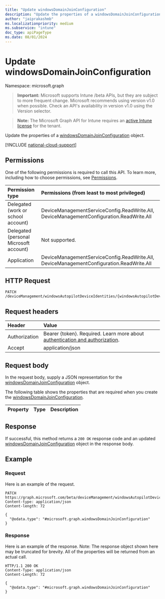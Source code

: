 ```yaml
---
title: "Update windowsDomainJoinConfiguration"
description: "Update the properties of a windowsDomainJoinConfiguration object."
author: "jaiprakashmb"
ms.localizationpriority: medium
ms.subservice: "intune"
doc_type: apiPageType
ms.date: 08/01/2024
---
```


# Update windowsDomainJoinConfiguration

Namespace: microsoft.graph

> **Important:** Microsoft supports Intune /beta APIs, but they are subject to more frequent change. Microsoft recommends using version v1.0 when possible. Check an API's availability in version v1.0 using the Version selector.

> **Note:** The Microsoft Graph API for Intune requires an [active Intune license](https://go.microsoft.com/fwlink/?linkid=839381) for the tenant.

Update the properties of a [windowsDomainJoinConfiguration](../resources/intune-enrollment-windowsdomainjoinconfiguration.md) object.

[!INCLUDE [national-cloud-support](../../includes/all-clouds.md)]

## Permissions
One of the following permissions is required to call this API. To learn more, including how to choose permissions, see [Permissions](/graph/permissions-reference).

|Permission type|Permissions (from least to most privileged)|
|:---|:---|
|Delegated (work or school account)|DeviceManagementServiceConfig.ReadWrite.All, DeviceManagementConfiguration.ReadWrite.All|
|Delegated (personal Microsoft account)|Not supported.|
|Application|DeviceManagementServiceConfig.ReadWrite.All, DeviceManagementConfiguration.ReadWrite.All|

## HTTP Request
<!-- {
  "blockType": "ignored"
}
-->
``` http
PATCH /deviceManagement/windowsAutopilotDeviceIdentities/{windowsAutopilotDeviceIdentityId}/deploymentProfile/microsoft.graph.activeDirectoryWindowsAutopilotDeploymentProfile/domainJoinConfiguration
```

## Request headers
|Header|Value|
|:---|:---|
|Authorization|Bearer {token}. Required. Learn more about [authentication and authorization](/graph/auth/auth-concepts).|
|Accept|application/json|

## Request body
In the request body, supply a JSON representation for the [windowsDomainJoinConfiguration](../resources/intune-enrollment-windowsdomainjoinconfiguration.md) object.

The following table shows the properties that are required when you create the [windowsDomainJoinConfiguration](../resources/intune-enrollment-windowsdomainjoinconfiguration.md).

|Property|Type|Description|
|:---|:---|:---|



## Response
If successful, this method returns a `200 OK` response code and an updated [windowsDomainJoinConfiguration](../resources/intune-enrollment-windowsdomainjoinconfiguration.md) object in the response body.

## Example

### Request
Here is an example of the request.
``` http
PATCH https://graph.microsoft.com/beta/deviceManagement/windowsAutopilotDeviceIdentities/{windowsAutopilotDeviceIdentityId}/deploymentProfile/microsoft.graph.activeDirectoryWindowsAutopilotDeploymentProfile/domainJoinConfiguration
Content-type: application/json
Content-length: 72

{
  "@odata.type": "#microsoft.graph.windowsDomainJoinConfiguration"
}
```

### Response
Here is an example of the response. Note: The response object shown here may be truncated for brevity. All of the properties will be returned from an actual call.
``` http
HTTP/1.1 200 OK
Content-Type: application/json
Content-Length: 72

{
  "@odata.type": "#microsoft.graph.windowsDomainJoinConfiguration"
}
```